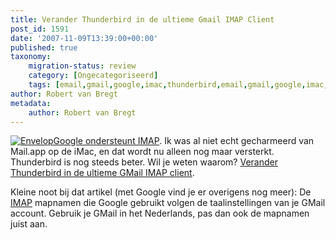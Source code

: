 ```yaml
---
title: Verander Thunderbird in de ultieme Gmail IMAP Client
post_id: 1591
date: '2007-11-09T13:39:00+00:00'
published: true
taxonomy:
    migration-status: review
    category: [Ongecategoriseerd]
    tags: [email,gmail,google,imac,thunderbird,email,gmail,google,imac,thunderbird]
author: Robert van Bregt
metadata:
    author: Robert van Bregt
---
```

[![Envelop](/images/2007/12/envelop_890671_41463146_400px.thumbnail.jpg)Google ondersteunt IMAP](http://gmailblog.blogspot.com/2007/10/imap-access-now-available-for-all-users.html). Ik was al niet echt gecharmeerd van Mail.app op de iMac, en dat wordt nu alleen nog maar versterkt. Thunderbird is nog steeds beter. Wil je weten waarom? [Verander Thunderbird in de ultieme GMail IMAP client](http://lifehacker.com/software/geek-to-live/turn-thunderbird-into-the-ultimate-gmail-imap-client-314574.php).

Kleine noot bij dat artikel (met Google vind je er overigens nog meer): De [IMAP](http://nl.wikipedia.org/wiki/IMAP) mapnamen die Google gebruikt volgen de taalinstellingen van je GMail account. Gebruik je GMail in het Nederlands, pas dan ook de mapnamen juist aan.